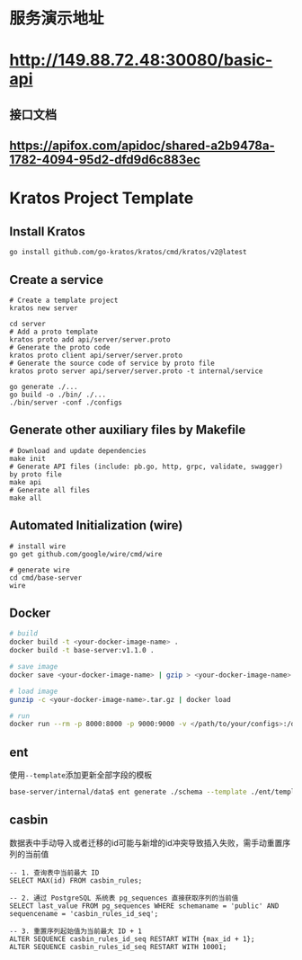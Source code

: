 # 服务演示地址  
# http://149.88.72.48:30080/basic-api

## 接口文档 
## https://apifox.com/apidoc/shared-a2b9478a-1782-4094-95d2-dfd9d6c883ec


# Kratos Project Template

## Install Kratos
```
go install github.com/go-kratos/kratos/cmd/kratos/v2@latest
```
## Create a service
```
# Create a template project
kratos new server

cd server
# Add a proto template
kratos proto add api/server/server.proto
# Generate the proto code
kratos proto client api/server/server.proto
# Generate the source code of service by proto file
kratos proto server api/server/server.proto -t internal/service

go generate ./...
go build -o ./bin/ ./...
./bin/server -conf ./configs
```
## Generate other auxiliary files by Makefile
```
# Download and update dependencies
make init
# Generate API files (include: pb.go, http, grpc, validate, swagger) by proto file
make api
# Generate all files
make all
```
## Automated Initialization (wire)
```
# install wire
go get github.com/google/wire/cmd/wire

# generate wire
cd cmd/base-server
wire
```

## Docker
```bash
# build
docker build -t <your-docker-image-name> .
docker build -t base-server:v1.1.0 .

# save image
docker save <your-docker-image-name> | gzip > <your-docker-image-name>.tar.gz

# load image
gunzip -c <your-docker-image-name>.tar.gz | docker load

# run
docker run --rm -p 8000:8000 -p 9000:9000 -v </path/to/your/configs>:/data/conf <your-docker-image-name>
```

## ent
使用`--template`添加更新全部字段的模板
```bash
base-server/internal/data$ ent generate ./schema --template ./ent/template --target ./ent
```


## casbin
数据表中手动导入或者迁移的id可能与新增的id冲突导致插入失败，需手动重置序列的当前值
```shell
-- 1. 查询表中当前最大 ID
SELECT MAX(id) FROM casbin_rules;

-- 2. 通过 PostgreSQL 系统表 pg_sequences 直接获取序列的当前值
SELECT last_value FROM pg_sequences WHERE schemaname = 'public' AND sequencename = 'casbin_rules_id_seq';

-- 3. 重置序列起始值为当前最大 ID + 1
ALTER SEQUENCE casbin_rules_id_seq RESTART WITH {max_id + 1};
ALTER SEQUENCE casbin_rules_id_seq RESTART WITH 10001;
```